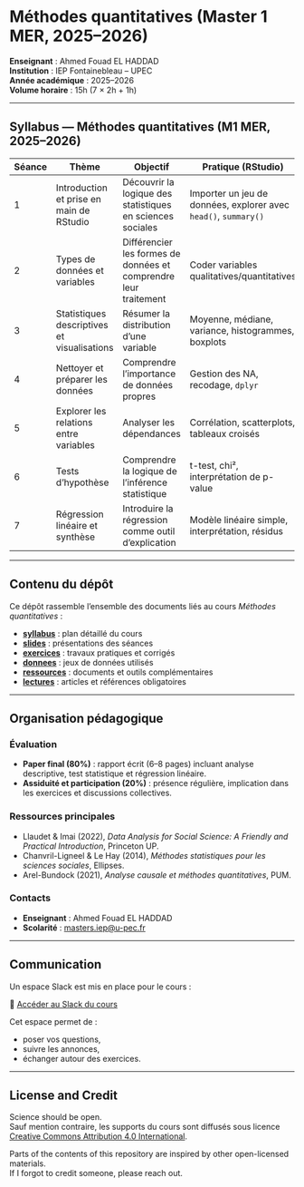 # Méthodes quantitatives (Master 1 MER, 2025–2026)

**Enseignant** : Ahmed Fouad EL HADDAD  
**Institution** : IEP Fontainebleau – UPEC  
**Année académique** : 2025–2026  
**Volume horaire** : 15h (7 × 2h + 1h)  

---

## Syllabus — Méthodes quantitatives (M1 MER, 2025–2026)

| Séance | Thème | Objectif | Pratique (RStudio) | Exemple |
|--------|-------|-----------|--------------------|---------|
| 1 | Introduction et prise en main de RStudio | Découvrir la logique des statistiques en sciences sociales | Importer un jeu de données, explorer avec `head()`, `summary()` | Jeu fictif (habitudes de lecture) |
| 2 | Types de données et variables | Différencier les formes de données et comprendre leur traitement | Coder variables qualitatives/quantitatives | Genre, âge, revenu |
| 3 | Statistiques descriptives et visualisations | Résumer la distribution d’une variable | Moyenne, médiane, variance, histogrammes, boxplots | Répartition de l’âge des étudiants |
| 4 | Nettoyer et préparer les données | Comprendre l’importance de données propres | Gestion des NA, recodage, `dplyr` | Mini-base avec valeurs manquantes |
| 5 | Explorer les relations entre variables | Analyser les dépendances | Corrélation, scatterplots, tableaux croisés | Satisfaction × sexe |
| 6 | Tests d’hypothèse | Comprendre la logique de l’inférence statistique | t-test, chi², interprétation de p-value | Opinion politique × tranche d’âge |
| 7 | Régression linéaire et synthèse | Introduire la régression comme outil d’explication | Modèle linéaire simple, interprétation, résidus | Âge → revenu |

---

## Contenu du dépôt

Ce dépôt rassemble l’ensemble des documents liés au cours *Méthodes quantitatives* :  

-  [**syllabus**](./syllabus) : plan détaillé du cours  
-  [**slides**](./slides) : présentations des séances  
-  [**exercices**](./exercices) : travaux pratiques et corrigés  
-  [**donnees**](./donnees_codes) : jeux de données utilisés  
-  [**ressources**](./ressources) : documents et outils complémentaires  
-  [**lectures**](./lectures) : articles et références obligatoires  

---

## Organisation pédagogique

### Évaluation
- **Paper final (80%)** : rapport écrit (6–8 pages) incluant analyse descriptive, test statistique et régression linéaire.  
- **Assiduité et participation (20%)** : présence régulière, implication dans les exercices et discussions collectives.  

### Ressources principales
- Llaudet & Imai (2022), *Data Analysis for Social Science: A Friendly and Practical Introduction*, Princeton UP.  
- Chanvril-Ligneel & Le Hay (2014), *Méthodes statistiques pour les sciences sociales*, Ellipses.  
- Arel-Bundock (2021), *Analyse causale et méthodes quantitatives*, PUM.  

### Contacts
- **Enseignant** : Ahmed Fouad EL HADDAD  
- **Scolarité** : masters.iep@u-pec.fr  

---

## Communication

Un espace Slack est mis en place pour le cours :  

🔗 [Accéder au Slack du cours](https://iepfontainebleauupec.slack.com/archives/C09G9K2HU14)  

Cet espace permet de :  
- poser vos questions,  
- suivre les annonces,  
- échanger autour des exercices.  

---

## License and Credit

Science should be open.  
Sauf mention contraire, les supports du cours sont diffusés sous licence  
[Creative Commons Attribution 4.0 International](https://creativecommons.org/licenses/by/4.0/).  

Parts of the contents of this repository are inspired by other open-licensed materials.  
If I forgot to credit someone, please reach out.  
